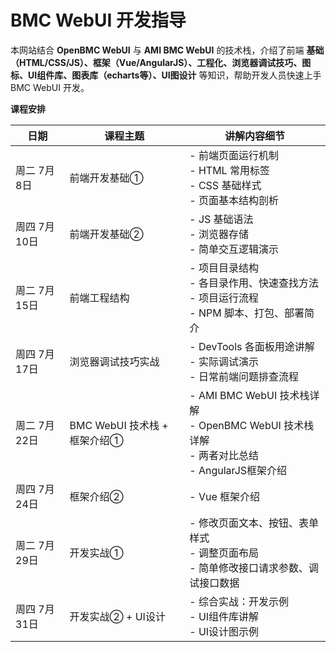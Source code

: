# BMC WebUI 开发指导

本网站结合 **OpenBMC WebUI** 与 **AMI BMC WebUI** 的技术栈，介绍了前端 **基础（HTML/CSS/JS）、框架（Vue/AngularJS）、工程化、浏览器调试技巧、图标、UI组件库、图表库（echarts等）、UI图设计** 等知识，帮助开发人员快速上手 BMC WebUI 开发。


**课程安排**

| 日期       | 课程主题                     | 讲解内容细节                                                                                              |
| -------- | ------------------------ | --------------------------------------------------------------------------------------------------- |
| 周二 7月8日  | 前端开发基础①         | - 前端页面运行机制<br>- HTML 常用标签<br>- CSS 基础样式<br>- 页面基本结构剖析              |
| 周四 7月10日 | 前端开发基础②         | - JS 基础语法<br>- 浏览器存储<br>- 简单交互逻辑演示   |
| 周二 7月15日 | 前端工程结构                | - 项目目录结构<br>- 各目录作用、快速查找方法<br>- 项目运行流程<br>- NPM 脚本、打包、部署简介                        |
| 周四 7月17日 | 浏览器调试技巧实战                | - DevTools 各面板用途讲解<br>- 实际调试演示<br>- 日常前端问题排查流程      |
| 周二 7月22日 | BMC WebUI 技术栈 + 框架介绍①           | - AMI BMC WebUI 技术栈详解<br>- OpenBMC WebUI 技术栈详解<br>- 两者对比总结<br> - AngularJS框架介绍           |
| 周四 7月24日 | 框架介绍②           | - Vue 框架介绍 |
| 周二 7月29日 | 开发实战①          | - 修改页面文本、按钮、表单样式<br>- 调整页面布局<br>- 简单修改接口请求参数、调试接口数据                          |
| 周四 7月31日 | 开发实战② + UI设计          | - 综合实战：开发示例<br>- UI组件库讲解<br>- UI设计图示例                            |
